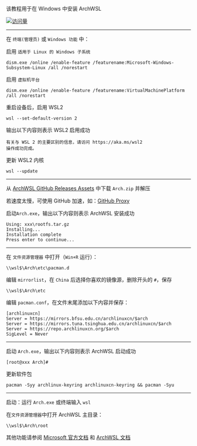 该教程用于在 Windows 中安装 ArchWSL

[![访问量](https://profile-counter.glitch.me/TimeRainStarSky-ArchWSL/count.svg)](https://github.com/yuk7/ArchWSL)

---

在 `终端(管理员)` 或 `Windows 功能` 中：

启用 `适用于 Linux 的 Windows 子系统`

```
dism.exe /online /enable-feature /featurename:Microsoft-Windows-Subsystem-Linux /all /norestart
```

启用 `虚拟机平台`

```
dism.exe /online /enable-feature /featurename:VirtualMachinePlatform /all /norestart
```

重启设备后，启用 WSL2

```
wsl --set-default-version 2
```

输出以下内容则表示 WSL2 启用成功

```
有关与 WSL 2 的主要区别的信息，请访问 https://aka.ms/wsl2
操作成功完成。
```

更新 WSL2 内核

```
wsl --update
```

---

从 [ArchWSL GitHub Releases Assets](https://github.com/yuk7/ArchWSL/releases/latest) 中下载 `Arch.zip` 并解压

若速度太慢，可使用 GitHub 加速，如：[GitHub Proxy](https://ghproxy.com)

启动`Arch.exe`，输出以下内容则表示 ArchWSL 安装成功

```
Using: xxx\rootfs.tar.gz
Installing...
Installation complete
Press enter to continue...
```

---

在 `文件资源管理器` 中打开（`Win+R` 运行）：

```
\\wsl$\Arch\etc\pacman.d
```

编辑 `mirrorlist`，在 `China` 后选择你喜欢的镜像源，删除开头的 `#`，保存

```
\\wsl$\Arch\etc
```

编辑 `pacman.conf`，在文件末尾添加以下内容并保存：

```
[archlinuxcn]
Server = https://mirrors.bfsu.edu.cn/archlinuxcn/$arch
Server = https://mirrors.tuna.tsinghua.edu.cn/archlinuxcn/$arch
Server = https://repo.archlinuxcn.org/$arch
SigLevel = Never
```

---

启动 `Arch.exe`，输出以下内容则表示 ArchWSL 启动成功

```
[root@xxx Arch]#
```

更新软件包

```
pacman -Syy archlinux-keyring archlinuxcn-keyring && pacman -Syu
```

---

启动：运行 `Arch.exe` 或终端输入 `wsl`

在`文件资源管理器`中打开 ArchWSL 主目录：

```
\\wsl$\Arch\root
```

其他功能请参阅 [Microsoft 官方文档](https://docs.microsoft.com/zh-cn/windows/wsl) 和 [ArchWSL 文档](https://github.com/yuk7/ArchWSL/blob/master/i18n/README_zh-cn.md)
